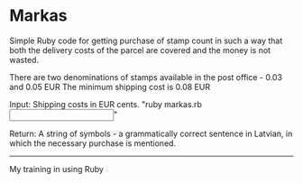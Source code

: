 # Markas

Simple Ruby code for getting purchase of stamp count in such a way that both the delivery costs of the parcel are covered and the money is not wasted.

There are two denominations of stamps available in the post office - 0.03 and 0.05 EUR
The minimum shipping cost is 0.08 EUR

Input: Shipping costs in EUR cents. "ruby markas.rb <input>"

Return:
A string of symbols - a grammatically correct sentence in Latvian, in which the necessary purchase is mentioned.

---
My training in using Ruby
